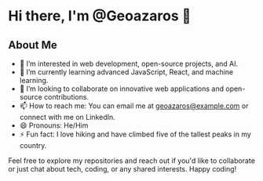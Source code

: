 # Hi there, I'm @Geoazaros 👋

## About Me
- 👀 I’m interested in web development, open-source projects, and AI.
- 🌱 I’m currently learning advanced JavaScript, React, and machine learning.
- 💞️ I’m looking to collaborate on innovative web applications and open-source contributions.
- 📫 How to reach me: You can email me at geoazaros@example.com or connect with me on LinkedIn.
- 😄 Pronouns: He/Him
- ⚡ Fun fact: I love hiking and have climbed five of the tallest peaks in my country.

Feel free to explore my repositories and reach out if you'd like to collaborate or just chat about tech, coding, or any shared interests. Happy coding!
